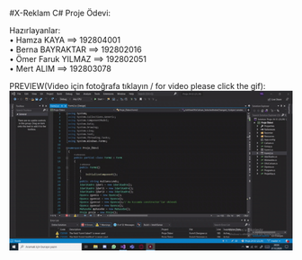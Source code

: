 #X-Reklam C# Proje Ödevi:

Hazırlayanlar:
<br>• Hamza KAYA ==> 192804001
<br>• Berna BAYRAKTAR ==> 192802016
<br>• Ömer Faruk YILMAZ ==> 192802051
<br>• Mert ALIM ==> 192803078

PREVIEW(Video için fotoğrafa tıklayın / for video please click the gif):
<br>[![X-Reklam](img/video.gif)](https://www.youtube.com/watch?v=lx4HrVedMAE)